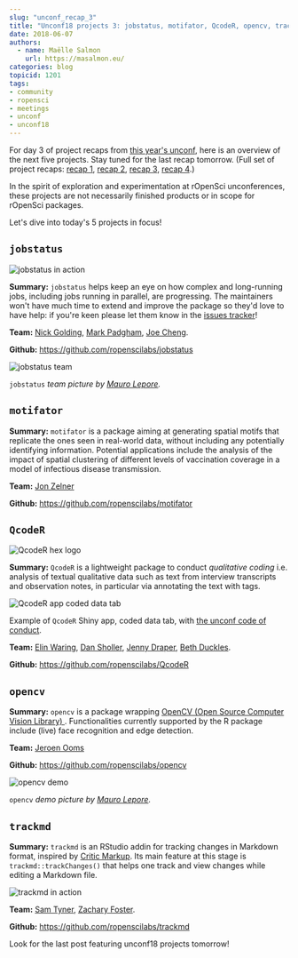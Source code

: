 ```yaml
---
slug: "unconf_recap_3"
title: "Unconf18 projects 3: jobstatus, motifator, QcodeR, opencv, trackmd"
date: 2018-06-07
authors:
  - name: Maëlle Salmon
    url: https://masalmon.eu/
categories: blog
topicid: 1201
tags:
- community
- ropensci
- meetings
- unconf
- unconf18
---
```


For day 3 of project recaps from [this year's unconf](\(https://ropensci.org/tags/unconf18/\)), here is an overview of the next five projects. Stay tuned for the last recap tomorrow. (Full set of project recaps: [recap 1](https://ropensci.org/blog/2018/06/05/unconf_recap_1/), [recap 2](https://ropensci.org/blog/2018/06/06/unconf18_recap_2/), [recap 3](https://ropensci.org/blog/2018/06/07/unconf_recap_3/), [recap 4](https://ropensci.org/blog/2018/06/08/unconf_recap_4/).)

In the spirit of exploration and experimentation at rOpenSci unconferences, these projects are not necessarily finished products or in scope for rOpenSci packages.

Let's dive into today's 5 projects in focus!

## `jobstatus`

![jobstatus in action](/img/blog-images/2018-06-07-unconf18_recap_3/jobstatus.gif)

**Summary:** `jobstatus` helps keep an eye on how complex and long-running jobs, including jobs running in parallel, are progressing. The maintainers won't have much time to extend and improve the package so they'd love to have help: if you're keen please let them know in the [issues tracker](https://github.com/ropenscilabs/jobstatus/issues)!

**Team:** [Nick Golding](https://github.com/goldingn), [Mark Padgham](https://github.com/mpadge), [Joe Cheng](https://github.com/jcheng5).

**Github:** https://github.com/ropenscilabs/jobstatus

![jobstatus team](/img/blog-images/2018-06-07-unconf18_recap_3/jobstatus.jpg)

`jobstatus` *team picture by [Mauro Lepore](https://twitter.com/mauro_lepore).*

## `motifator`

**Summary:** `motifator` is a package aiming at generating spatial motifs that replicate the ones seen in real-world data, without including any potentially identifying information. Potential applications include the analysis of the impact of spatial clustering of different levels of vaccination coverage in a model of infectious disease transmission.

**Team:** [Jon Zelner](http://www.jonzelner.net/)

**Github:** https://github.com/ropenscilabs/motifator

## `QcodeR`

![QcodeR hex logo](/img/blog-images/2018-06-07-unconf18_recap_3/qcoder.png)

**Summary:** `QcodeR` is a lightweight package to conduct *qualitative coding* i.e. analysis of textual qualitative data such as text from interview transcripts and observation notes, in particular via annotating the text with tags.

![QcodeR app coded data tab](/img/blog-images/2018-06-07-unconf18_recap_3/qcoder_codeddata.png)

Example of `QcodeR` Shiny app, coded data tab, with [the unconf code of conduct](http://unconf18.ropensci.org/coc.html).

**Team:** [Elin Waring](https://github.com/elinw), [Dan Sholler](https://github.com/dsholler), [Jenny Draper](https://github.com/learithe), [Beth Duckles](https://github.com/bduckles).

**Github:** https://github.com/ropenscilabs/QcodeR

## `opencv`

**Summary:** `opencv` is a package wrapping [OpenCV (Open Source Computer Vision Library) ](https://opencv.org/). Functionalities currently supported by the R package include (live) face recognition and edge detection.

**Team:** [Jeroen Ooms](https://github.com/jeroen)

**Github:** https://github.com/ropenscilabs/opencv

![opencv demo](/img/blog-images/2018-06-07-unconf18_recap_3/opencv.jpg)

`opencv` *demo picture by [Mauro Lepore](https://twitter.com/mauro_lepore).*

## `trackmd`

**Summary:** `trackmd` is an RStudio addin for tracking changes in Markdown format, inspired by [Critic Markup](http://criticmarkup.com/). Its main feature at this stage is `trackmd::trackChanges()` that helps one track and view changes while editing a Markdown file.

![trackmd in action](/img/blog-images/2018-06-07-unconf18_recap_3/trackmd.gif)

**Team:** [Sam Tyner](https://github.com/sctyner), [Zachary Foster](https://github.com/zachary-foster).

**Github:** https://github.com/ropenscilabs/trackmd

Look for the last post featuring unconf18 projects tomorrow!


